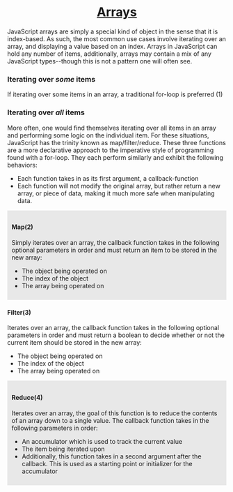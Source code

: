 <h1 style="text-align: center; text-decoration: underline">Arrays</h1>

JavaScript arrays are simply a special kind of object in the sense that it is index-based. As such, the most common use cases involve iterating over an array, and displaying a value based on an index. Arrays in JavaScript can hold any number of items, additionally, arrays may contain a mix of any JavaScript types--though this is not a pattern one will often see.

### Iterating over _some_ items

If iterating over some items in an array, a traditional for-loop is preferred (1)

### Iterating over _all_ items

More often, one would find themselves iterating over all items in an array and performing some logic on the individual item. For these situations, JavaScript has the trinity known as map/filter/reduce. These three functions are a more declarative approach to the imperative style of programming found with a for-loop. They each perform similarly and exhibit the following behaviors:

- Each function takes in as its first argument, a callback-function
- Each function will not modify the original array, but rather return a new array, or piece of data, making it much more safe when manipulating data.

<div style="background-color: #E8E8E8; padding: 10px; margin-bottom: 20px">
<h4>Map(2)</h4>

Simply iterates over an array, the callback function takes in the following optional parameters in order and must return an item to be stored in the new array:

- The object being operated on
- The index of the object
- The array being operated on

</div>

<h4>Filter(3)</h4>

Iterates over an array, the callback function takes in the following optional parameters in order and must return a boolean to decide whether or not the current item should be stored in the new array:

- The object being operated on
- The index of the object
- The array being operated on

<div style="background-color: #E8E8E8; padding: 10px">
<h4>Reduce(4)</h4>

Iterates over an array, the goal of this function is to reduce the contents of an array down to a single value. The callback function takes in the following parameters in order:

- An accumulator which is used to track the current value
- The item being iterated upon
- Additionally, this function takes in a second argument after the callback. This is used as a starting point or initializer for the accumulator

</div>
